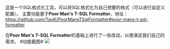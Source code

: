 这是一个SQL格式化工具，可以将SQL格式化为自己想要的格式（可以进行自定义配置）。
主要功能基于**Poor Man's T-SQL Formatter**，地址：https://github.com/TaoK/PoorMansTSqlFormatter#poor-mans-t-sql-formatter

在**Poor Man's T-SQL Formatter**的基础上进行了一些改动，以便满足我们自己的需求。
#功能截图#
![](https://i.imgur.com/yv5UVXa.jpg)

